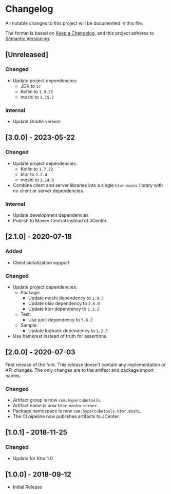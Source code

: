 # Changelog
All notable changes to this project will be documented in this file.

The format is based on [Keep a Changelog](https://keepachangelog.com/en/1.0.0/),
and this project adheres to [Semantic Versioning](https://semver.org/spec/v2.0.0.html).

## [Unreleased]

### Changed

* Update project dependencies:
    * JDK to `17`
    * Kotlin to `1.9.25`
    * moshi to `1.15.2`

### Internal

- Update Gradle version

## [3.0.0] - 2023-05-22

### Changed

* Update project dependencies:
    * Kotlin to `1.7.22`
    * ktor to `2.2.4`
    * moshi to `1.14.0`
* Combine client and server libraries into a single `ktor-moshi` library with no client or server dependencies.

### Internal

- Update development dependencies
- Publish to Maven Central instead of JCenter.

## [2.1.0] - 2020-07-18

### Added

* Client serialization support

### Changed

* Update project dependencies:
    * Package:
        * Update moshi dependency to `1.9.3`
        * Update okio dependency to `2.6.0`
        * Update ktor dependency to `1.3.2`
    * Test:
        * Use junit dependency to `5.6.2`
    * Sample:
        * Update logback dependency to `1.2.3`
* Use hamkrest instead of truth for assertions

## [2.0.0] - 2020-07-03

First release of the fork. This release doesn't contain any implementation or API changes. The only changes are to the
artifact and package import names.

### Changed

* Artifact group is now `com.hypercubetools`.
* Artifact name is now `ktor-mosho-server`.
* Package namespace is now `com.hypercubetools.ktor.moshi`.
* The CI pipeline now publishes artifacts to JCenter.

## [1.0.1] - 2018-11-25

### Changed

* Update for Ktor 1.0

## [1.0.0] - 2018-09-12

* Initial Release

